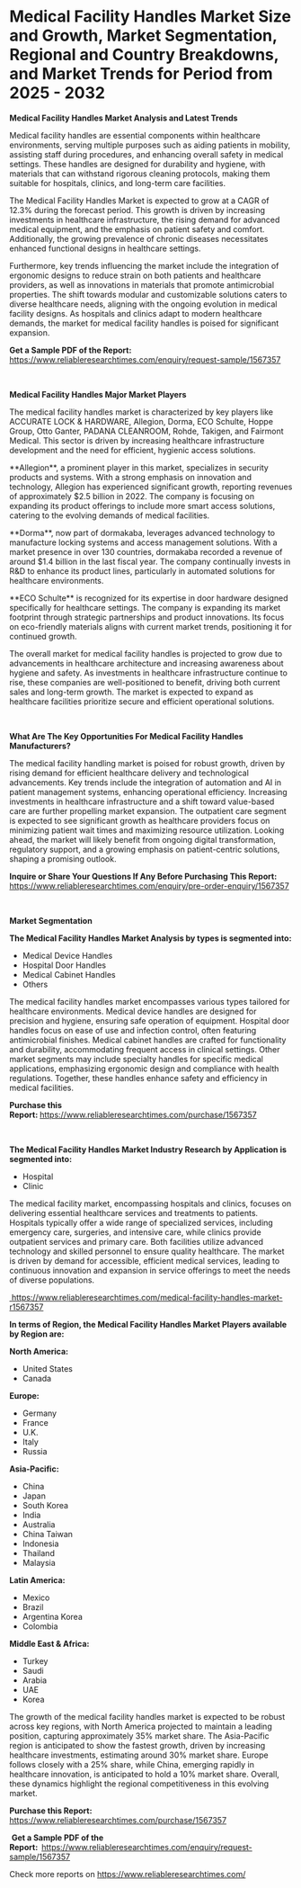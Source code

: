 <p><h1>Medical Facility Handles Market Size and Growth, Market Segmentation, Regional and Country Breakdowns, and Market Trends for Period from 2025 -  2032</h1></p><p><strong>Medical Facility Handles Market Analysis and Latest Trends</strong></p>
<p><p>Medical facility handles are essential components within healthcare environments, serving multiple purposes such as aiding patients in mobility, assisting staff during procedures, and enhancing overall safety in medical settings. These handles are designed for durability and hygiene, with materials that can withstand rigorous cleaning protocols, making them suitable for hospitals, clinics, and long-term care facilities.</p><p>The Medical Facility Handles Market is expected to grow at a CAGR of 12.3% during the forecast period. This growth is driven by increasing investments in healthcare infrastructure, the rising demand for advanced medical equipment, and the emphasis on patient safety and comfort. Additionally, the growing prevalence of chronic diseases necessitates enhanced functional designs in healthcare settings.</p><p>Furthermore, key trends influencing the market include the integration of ergonomic designs to reduce strain on both patients and healthcare providers, as well as innovations in materials that promote antimicrobial properties. The shift towards modular and customizable solutions caters to diverse healthcare needs, aligning with the ongoing evolution in medical facility designs. As hospitals and clinics adapt to modern healthcare demands, the market for medical facility handles is poised for significant expansion.</p></p>
<p><strong>Get a Sample PDF of the Report:&nbsp;</strong> <a href="https://www.reliableresearchtimes.com/enquiry/request-sample/1567357?utm_campaign=3014&utm_medium=2&utm_source=Github&utm_content=ia&utm_term=23032025&utm_id=medical-facility-handles">https://www.reliableresearchtimes.com/enquiry/request-sample/1567357</a></p>
<p>&nbsp;</p>
<p><strong>Medical Facility Handles Major Market Players</strong></p>
<p><p>The medical facility handles market is characterized by key players like ACCURATE LOCK & HARDWARE, Allegion, Dorma, ECO Schulte, Hoppe Group, Otto Ganter, PADANA CLEANROOM, Rohde, Takigen, and Fairmont Medical. This sector is driven by increasing healthcare infrastructure development and the need for efficient, hygienic access solutions.</p><p>**Allegion**, a prominent player in this market, specializes in security products and systems. With a strong emphasis on innovation and technology, Allegion has experienced significant growth, reporting revenues of approximately $2.5 billion in 2022. The company is focusing on expanding its product offerings to include more smart access solutions, catering to the evolving demands of medical facilities.</p><p>**Dorma**, now part of dormakaba, leverages advanced technology to manufacture locking systems and access management solutions. With a market presence in over 130 countries, dormakaba recorded a revenue of around $1.4 billion in the last fiscal year. The company continually invests in R&D to enhance its product lines, particularly in automated solutions for healthcare environments.</p><p>**ECO Schulte** is recognized for its expertise in door hardware designed specifically for healthcare settings. The company is expanding its market footprint through strategic partnerships and product innovations. Its focus on eco-friendly materials aligns with current market trends, positioning it for continued growth.</p><p>The overall market for medical facility handles is projected to grow due to advancements in healthcare architecture and increasing awareness about hygiene and safety. As investments in healthcare infrastructure continue to rise, these companies are well-positioned to benefit, driving both current sales and long-term growth. The market is expected to expand as healthcare facilities prioritize secure and efficient operational solutions.</p></p>
<p>&nbsp;</p>
<p><strong>What Are The Key Opportunities For Medical Facility Handles Manufacturers?</strong></p>
<p><p>The medical facility handling market is poised for robust growth, driven by rising demand for efficient healthcare delivery and technological advancements. Key trends include the integration of automation and AI in patient management systems, enhancing operational efficiency. Increasing investments in healthcare infrastructure and a shift toward value-based care are further propelling market expansion. The outpatient care segment is expected to see significant growth as healthcare providers focus on minimizing patient wait times and maximizing resource utilization. Looking ahead, the market will likely benefit from ongoing digital transformation, regulatory support, and a growing emphasis on patient-centric solutions, shaping a promising outlook.</p></p>
<p><strong>Inquire or Share Your Questions If Any Before Purchasing This Report:</strong> <a href="https://www.reliableresearchtimes.com/enquiry/pre-order-enquiry/1567357?utm_campaign=3014&utm_medium=2&utm_source=Github&utm_content=ia&utm_term=23032025&utm_id=medical-facility-handles">https://www.reliableresearchtimes.com/enquiry/pre-order-enquiry/1567357</a></p>
<p>&nbsp;</p>
<p><strong>Market Segmentation</strong></p>
<p><strong>The Medical Facility Handles Market Analysis by types is segmented into:</strong></p>
<p><ul><li>Medical Device Handles</li><li>Hospital Door Handles</li><li>Medical Cabinet Handles</li><li>Others</li></ul></p>
<p><p>The medical facility handles market encompasses various types tailored for healthcare environments. Medical device handles are designed for precision and hygiene, ensuring safe operation of equipment. Hospital door handles focus on ease of use and infection control, often featuring antimicrobial finishes. Medical cabinet handles are crafted for functionality and durability, accommodating frequent access in clinical settings. Other market segments may include specialty handles for specific medical applications, emphasizing ergonomic design and compliance with health regulations. Together, these handles enhance safety and efficiency in medical facilities.</p></p>
<p><strong>Purchase this Report:&nbsp;</strong><a href="https://www.reliableresearchtimes.com/purchase/1567357?utm_campaign=3014&utm_medium=2&utm_source=Github&utm_content=ia&utm_term=23032025&utm_id=medical-facility-handles">https://www.reliableresearchtimes.com/purchase/1567357</a></p>
<p>&nbsp;</p>
<p><strong>The Medical Facility Handles Market Industry Research by Application is segmented into:</strong></p>
<p><ul><li>Hospital</li><li>Clinic</li></ul></p>
<p><p>The medical facility market, encompassing hospitals and clinics, focuses on delivering essential healthcare services and treatments to patients. Hospitals typically offer a wide range of specialized services, including emergency care, surgeries, and intensive care, while clinics provide outpatient services and primary care. Both facilities utilize advanced technology and skilled personnel to ensure quality healthcare. The market is driven by demand for accessible, efficient medical services, leading to continuous innovation and expansion in service offerings to meet the needs of diverse populations.</p></p>
<p><a href="https://www.reliableresearchtimes.com/medical-facility-handles-market-r1567357?utm_campaign=3014&utm_medium=2&utm_source=Github&utm_content=ia&utm_term=23032025&utm_id=medical-facility-handles">&nbsp;https://www.reliableresearchtimes.com/medical-facility-handles-market-r1567357</a></p>
<p><strong>In terms of Region, the Medical Facility Handles Market Players available by Region are:</strong></p>
<p>
    <p> <strong> North America: </strong>
        <ul>
            <li>United States</li>
            <li>Canada</li>
        </ul>
        </p> 
    <p> <strong> Europe: </strong>
        <ul>
            <li>Germany</li>
            <li>France</li>
            <li>U.K.</li>
            <li>Italy</li>
            <li>Russia</li>
        </ul>
        </p> 
    <p> <strong> Asia-Pacific: </strong>
        <ul>
            <li>China</li>
            <li>Japan</li>
            <li>South Korea</li>
            <li>India</li>
            <li>Australia</li>
            <li>China Taiwan</li>
            <li>Indonesia</li>
            <li>Thailand</li>
            <li>Malaysia</li>
        </ul>
        </p> 
    <p> <strong> Latin America: </strong>
        <ul>
            <li>Mexico</li>
            <li>Brazil</li>
            <li>Argentina Korea</li>
            <li>Colombia</li>
        </ul>
        </p> 
    <p> <strong> Middle East & Africa: </strong>
        <ul>
            <li>Turkey</li>
            <li>Saudi</li>
            <li>Arabia</li>
            <li>UAE</li>
            <li>Korea</li>
        </ul>
    </p>
    </p>
<p><p>The growth of the medical facility handles market is expected to be robust across key regions, with North America projected to maintain a leading position, capturing approximately 35% market share. The Asia-Pacific region is anticipated to show the fastest growth, driven by increasing healthcare investments, estimating around 30% market share. Europe follows closely with a 25% share, while China, emerging rapidly in healthcare innovation, is anticipated to hold a 10% market share. Overall, these dynamics highlight the regional competitiveness in this evolving market.</p></p>
<p><strong>Purchase this Report: </strong><a href="https://www.reliableresearchtimes.com/purchase/1567357?utm_campaign=3014&utm_medium=2&utm_source=Github&utm_content=ia&utm_term=23032025&utm_id=medical-facility-handles">https://www.reliableresearchtimes.com/purchase/1567357</a></p>
<p>&nbsp;<strong>Get a Sample PDF of the Report:&nbsp;&nbsp;</strong><a href="https://www.reliableresearchtimes.com/enquiry/request-sample/1567357?utm_campaign=3014&utm_medium=2&utm_source=Github&utm_content=ia&utm_term=23032025&utm_id=medical-facility-handles">https://www.reliableresearchtimes.com/enquiry/request-sample/1567357</a></p>
<p><strong></strong></p>
<p>Check more reports on <a href="https://www.reliableresearchtimes.com/?utm_campaign=3014&utm_medium=2&utm_source=Github&utm_content=ia&utm_term=23032025&utm_id=medical-facility-handles">https://www.reliableresearchtimes.com/</a></p>